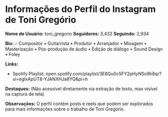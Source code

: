 # Informações do Perfil do Instagram de Toni Gregório

**Nome de Usuário:** toni_gregorio
**Seguidores:** 3,432
**Seguindo:** 2,934

**Bio:**
🎶 Compositor • Guitarrista • Produtor • Arranjador • Mixagem • Masterização • Pós-produção de áudio • Edição de diálogo • Sound Design • Foley

**Links:**
- Spotify Playlist: open.spotify.com/playlist/3E8Qu0c5FY2pHyNSo9h8qr?si=eglxApUT8-YJANXHJa8YQ&pi=h

**Destaques:** (Não acessível diretamente via extração de texto, mas visível na captura de tela)

**Observações:** O perfil contém posts e reels que podem ser explorados para mais informações sobre o trabalho de Toni Gregório.

